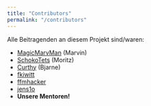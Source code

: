 ```yaml
---
title: "Contributors"
permalink: "/contributors"
---
```

Alle Beitragenden an diesem Projekt sind/waren:
- [MagicMarvMan](https://marvinschopf.com) (Marvin)
- [SchokoTets](https://github.com/SchokoTets) (Moritz)
- [Curthy](https://github.com/Curthy) (Bjarne)
- [fkiwitt](https://github.com/fkiwitt)
- [ffmhacker](https://github.com/ffmhacker)
- [jens1o](https://github.com/jens1o)
- **Unsere Mentoren!**

